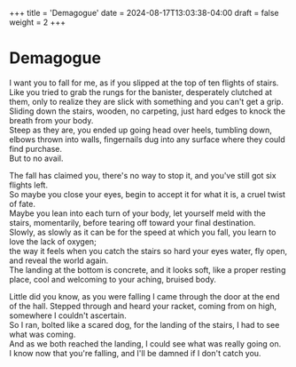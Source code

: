 +++
title = 'Demagogue'
date = 2024-08-17T13:03:38-04:00
draft = false
weight = 2
+++

# Demagogue

I want you to fall for me, as if you slipped at the top of ten flights of stairs.  
Like you tried to grab the rungs for the banister, desperately clutched at them, only to realize they are slick with something and you can't get a grip.  
Sliding down the stairs, wooden, no carpeting, just hard edges to knock the breath from your body.  
Steep as they are, you ended up going head over heels, tumbling down, elbows thrown into walls, fingernails dug into any surface where they could find purchase.  
But to no avail.

The fall has claimed you, there's no way to stop it, and you've still got six flights left.  
So maybe you close your eyes, begin to accept it for what it is, a cruel twist of fate.  
Maybe you lean into each turn of your body, let yourself meld with the stairs, momentarily, before tearing off toward your final destination.  
Slowly, as slowly as it can be for the speed at which you fall, you learn to love the lack of oxygen;  
the way it feels when you catch the stairs so hard your eyes water, fly open, and reveal the world again.  
The landing at the bottom is concrete, and it looks soft, like a proper resting place, cool and welcoming to your aching, bruised body.

Little did you know, as you were falling I came through the door at the end of the hall. Stepped through and heard your racket, coming from on high, somewhere I couldn't ascertain.  
So I ran, bolted like a scared dog, for the landing of the stairs, I had to see what was coming.  
And as we both reached the landing, I could see what was really going on.  
I know now that you're falling, and I'll be damned if I don't catch you.
